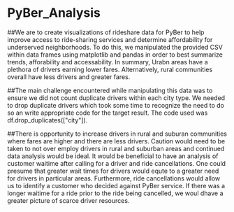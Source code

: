 # PyBer_Analysis
##We are to create visualizations of rideshare data for PyBer to help improve access to ride-sharing services and determine affordability for underserved neighborhoods.  To do this, we manipulated the provided CSV within data frames using matplotlib and pandas in order to best summarize trends, afforability and accessability. In summary, Urabn areas have a plethora of drivers earning lower fares.  Alternatively, rural communities overall have less drivers and greater fares. 

##The main challenge encountered while manipulating this data was to ensure we did not count duplicate drivers within each city type.  We needed to drop duplicate drivers which took some time to recognize the need to do so an write appropriate code for the target result. The code used was df.drop_duplicates(["city"]).

##There is opportunity to increase drivers in rural and suburan communities where fares are higher and there are less drivers.  Caution would need to be taken to not over employ drivers in rural and suburban areas and continued data analysis would be ideal.  It would be beneficial to have an analysis of customer waitime after calling for a driver and ride cancellations.  One could presume that greater wait times for drivers would equte to a greater need for drivers in particular areas.  Furthermore, ride cancellations would allow us to identify a customer who decided against PyBer service.  If there was a longer waitime for a ride prior to the ride being cancelled, we woul dhave a greater picture of scarce driver resources.
